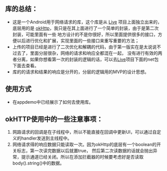 ## 库的总结：
- 这是一个Android用于网络请求的库，这个库是从 [Live](https://github.com/anlonglong/Live) 项目上面独立出来的，
底层用的是 [okHttp](https://github.com/square/okhttp)，我只是在其上面进行了一个简单的封装，由于是第二次封装，可能里面有一些
地方设计的不是你很好，所以里面提供很多的接口，方便以后进行优化和扩展，实现里面的一些接口来重写重要的方法；
- 上传的项目已经是进行了二次优化和解耦的代码，由于第一版实在是太说说不过去了，里面分层很杂，网络的请求和响应全都混在一起，
没有进行有效的两者分离，如果你想看第一次的封装的逻辑的话，可以去[Live](https://github.com/anlonglong/Live)项目下面的net包
下面去查看。
- 库的的请求和结果的响应是分开的，分层的逻辑用的MVP的设计思想。
## 使用方式
- 在appdemo中已经展示了如何去使用库。
## okHTTP使用中的一些注意事项：
 1.  网路请求的回调是在子线程中，所以不能直接在回调中更新UI，可以通过自定义的handler发送到主线程中。<br/>
 2.  网络请求得的响应数据只能读取一次。因为okHttp的底层有一个boolean的开关标志，第一次读完数据以后就置true，
然后第二次读数据的话就会抛出异常，提示通道已经关闭。所以在添加拦截器的时候要考虑好是否读取body().string()中的数据。

